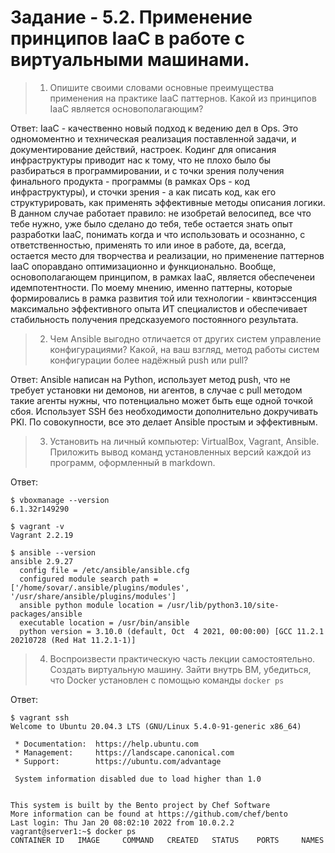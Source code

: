 # Задание - 5.2. Применение принципов IaaC в работе с виртуальными машинами.

> 1. Опишите своими словами основные преимущества применения на практике IaaC паттернов.
Какой из принципов IaaC является основополагающим?

Ответ: 
IaaC - качественно новый подход к ведению дел в Ops. Это одномоментно и техническая реализация поставленной задачи, и документирование действий, настроек. Кодинг для описания инфраструктуры приводит нас к тому, что не плохо было бы разбираться в программировании, и с точки зрения получения финального продукта - программы (в рамках Ops - код инфраструктуры), и сточки зрения - а как писать код, как его структурировать, как применять эффективные методы описания логики. В данном случае работает правило: не изобретай велосипед, все что тебе нужно, уже было сделано до тебя, тебе остается знать опыт разработки IaaC, понимать когда и что использовать и осознанно, с ответственностью, применять то или иное в работе, да, всегда, остается место для творчества и реализации, но применение паттернов IaaC опоравдано оптимизационно и функционально. Вообще, основополагающем принципом, в рамках IaaC, является обеспеченеи идемпотентности. По моему мнению, именно паттерны, которые формировались в рамка развития той или технологии - квинтэссенция максимально эффективного опыта ИТ специалистов и обеспечивает стабильность получения предсказуемого постоянного результата.    

> 2. Чем Ansible выгодно отличается от других систем управление конфигурациями?
Какой, на ваш взгляд, метод работы систем конфигурации более надёжный push или pull?

Ответ: 
Ansible написан на Python, использует метод push, что не требует установки ни демонов, ни агентов, в случае с pull методом такие агенты нужны, что потенциально может быть еще одной точкой сбоя. Использует SSH без необходимости дополнительно докручивать PKI. По совокупности, все это делает Ansible простым и эффективным. 

> 3. Установить на личный компьютер: VirtualBox, Vagrant, Ansible.
Приложить вывод команд установленных версий каждой из программ, оформленный в markdown.

Ответ:
```
$ vboxmanage --version
6.1.32r149290
```
```
$ vagrant -v
Vagrant 2.2.19
```
```
$ ansible --version
ansible 2.9.27
  config file = /etc/ansible/ansible.cfg
  configured module search path = ['/home/sovar/.ansible/plugins/modules', '/usr/share/ansible/plugins/modules']
  ansible python module location = /usr/lib/python3.10/site-packages/ansible
  executable location = /usr/bin/ansible
  python version = 3.10.0 (default, Oct  4 2021, 00:00:00) [GCC 11.2.1 20210728 (Red Hat 11.2.1-1)]
```

> 4. Воспроизвести практическую часть лекции самостоятельно. Создать виртуальную машину.
Зайти внутрь ВМ, убедиться, что Docker установлен с помощью команды `docker ps`

Ответ:
```
$ vagrant ssh
Welcome to Ubuntu 20.04.3 LTS (GNU/Linux 5.4.0-91-generic x86_64)

 * Documentation:  https://help.ubuntu.com
 * Management:     https://landscape.canonical.com
 * Support:        https://ubuntu.com/advantage

 System information disabled due to load higher than 1.0


This system is built by the Bento project by Chef Software
More information can be found at https://github.com/chef/bento
Last login: Thu Jan 20 08:02:10 2022 from 10.0.2.2
vagrant@server1:~$ docker ps
CONTAINER ID   IMAGE     COMMAND   CREATED   STATUS    PORTS     NAMES
```
